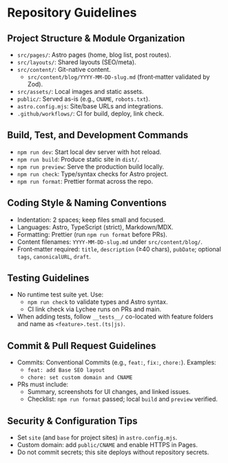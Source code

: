 # Repository Guidelines

## Project Structure & Module Organization

- `src/pages/`: Astro pages (home, blog list, post routes).
- `src/layouts/`: Shared layouts (SEO/meta).
- `src/content/`: Git-native content.
  - `src/content/blog/YYYY-MM-DD-slug.md` (front‑matter validated by Zod).
- `src/assets/`: Local images and static assets.
- `public/`: Served as-is (e.g., `CNAME`, `robots.txt`).
- `astro.config.mjs`: Site/base URLs and integrations.
- `.github/workflows/`: CI for build, deploy, link check.

## Build, Test, and Development Commands

- `npm run dev`: Start local dev server with hot reload.
- `npm run build`: Produce static site in `dist/`.
- `npm run preview`: Serve the production build locally.
- `npm run check`: Type/syntax checks for Astro project.
- `npm run format`: Prettier format across the repo.

## Coding Style & Naming Conventions

- Indentation: 2 spaces; keep files small and focused.
- Languages: Astro, TypeScript (strict), Markdown/MDX.
- Formatting: Prettier (run `npm run format` before PRs).
- Content filenames: `YYYY-MM-DD-slug.md` under `src/content/blog/`.
- Front‑matter required: `title`, `description` (≥40 chars), `pubDate`; optional `tags`, `canonicalURL`, `draft`.

## Testing Guidelines

- No runtime test suite yet. Use:
  - `npm run check` to validate types and Astro syntax.
  - CI link check via Lychee runs on PRs and main.
- When adding tests, follow `__tests__/` co-located with feature folders and name as `<feature>.test.(ts|js)`.

## Commit & Pull Request Guidelines

- Commits: Conventional Commits (e.g., `feat:`, `fix:`, `chore:`). Examples:
  - `feat: add Base SEO layout`
  - `chore: set custom domain and CNAME`
- PRs must include:
  - Summary, screenshots for UI changes, and linked issues.
  - Checklist: `npm run format` passed; local `build` and `preview` verified.

## Security & Configuration Tips

- Set `site` (and `base` for project sites) in `astro.config.mjs`.
- Custom domain: add `public/CNAME` and enable HTTPS in Pages.
- Do not commit secrets; this site deploys without repository secrets.

